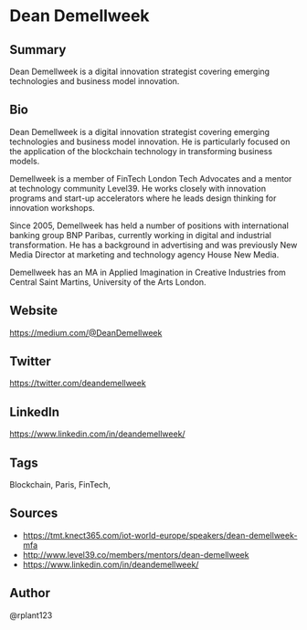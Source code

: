 # Dean Demellweek

## Summary
Dean Demellweek is a digital innovation strategist covering emerging technologies and business model innovation. 

## Bio
Dean Demellweek is a digital innovation strategist covering emerging technologies and business model innovation. He is particularly focused on the application of the blockchain technology in transforming business models. 

Demellweek is a member of FinTech London Tech Advocates and a mentor at technology community Level39. He works closely with innovation programs and start-up accelerators where he leads design thinking for innovation workshops.

Since 2005, Demellweek has held a number of positions with international banking group BNP Paribas, currently working in digital and industrial transformation. He has a background in advertising and was previously New Media Director at marketing and technology agency House New Media. 

Demellweek has an MA in Applied Imagination in Creative Industries from Central Saint Martins, University of the Arts London. 

## Website
https://medium.com/@DeanDemellweek

## Twitter
https://twitter.com/deandemellweek

## LinkedIn
https://www.linkedin.com/in/deandemellweek/

## Tags
Blockchain, Paris, FinTech, 

## Sources
* https://tmt.knect365.com/iot-world-europe/speakers/dean-demellweek-mfa
* http://www.level39.co/members/mentors/dean-demellweek
* https://www.linkedin.com/in/deandemellweek/

## Author
@rplant123
